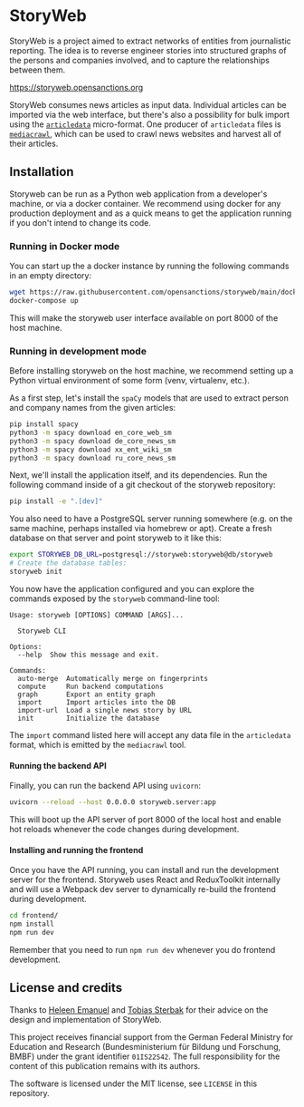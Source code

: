 # StoryWeb

StoryWeb is a project aimed to extract networks of entities from journalistic reporting. The idea is to reverse engineer stories into structured graphs of the persons and companies involved, and to capture the relationships between them.

https://storyweb.opensanctions.org

StoryWeb consumes news articles as input data. Individual articles can be imported via the web interface, but there's also a possibility for bulk import using the [`articledata`](https://github.com/pudo/articledata) micro-format. One producer of `articledata` files is [`mediacrawl`](https://github.com/opensanctions/mediacrawl), which can be used to crawl news websites and harvest all of their articles.

## Installation

Storyweb can be run as a Python web application from a developer's machine, or via a docker container. We recommend using docker for any production deployment and as a quick means to get the application running if you don't intend to change its code.

### Running in Docker mode

You can start up the a docker instance by running the following commands in an empty directory:

```bash
wget https://raw.githubusercontent.com/opensanctions/storyweb/main/docker-compose.yml
docker-compose up
```

This will make the storyweb user interface available on port 8000 of the host machine.

### Running in development mode

Before installing storyweb on the host machine, we recommend setting up a Python virtual environment of some form (venv, virtualenv, etc.). 

As a first step, let's install the `spaCy` models that are used to extract person and company names from the given articles: 

```bash
pip install spacy
python3 -m spacy download en_core_web_sm
python3 -m spacy download de_core_news_sm
python3 -m spacy download xx_ent_wiki_sm
python3 -m spacy download ru_core_news_sm
```

Next, we'll install the application itself, and its dependencies. Run the following command inside of a git checkout of the storyweb repository:

```bash
pip install -e ".[dev]"
```

You also need to have a PostgreSQL server running somewhere (e.g. on the same machine, perhaps installed via homebrew or apt). Create a fresh database on that server and point storyweb to it like this: 

```bash
export STORYWEB_DB_URL=postgresql://storyweb:storyweb@db/storyweb
# Create the database tables:
storyweb init
```

You now have the application configured and you can explore the commands exposed by the `storyweb` command-line tool:

```
Usage: storyweb [OPTIONS] COMMAND [ARGS]...

  Storyweb CLI

Options:
  --help  Show this message and exit.

Commands:
  auto-merge  Automatically merge on fingerprints
  compute     Run backend computations
  graph       Export an entity graph
  import      Import articles into the DB
  import-url  Load a single news story by URL
  init        Initialize the database
```

The `import` command listed here will accept any data file in the `articledata` format, which is emitted by the `mediacrawl` tool.

#### Running the backend API

Finally, you can run the backend API using `uvicorn`:

```bash
uvicorn --reload --host 0.0.0.0 storyweb.server:app
```

This will boot up the API server of port 8000 of the local host and enable hot reloads whenever the code changes during development. 

#### Installing and running the frontend

Once you have the API running, you can install and run the development server for the frontend. Storyweb uses React and ReduxToolkit internally and will use a Webpack dev server to dynamically re-build the frontend during development.

```bash
cd frontend/
npm install 
npm run dev
```

Remember that you need to run `npm run dev` whenever you do frontend development.

## License and credits

Thanks to [Heleen Emanuel](https://twitter.com/heleenemanuel) and [Tobias Sterbak](https://tobiassterbak.com/) for their advice on the design and implementation of StoryWeb. 

This project receives financial support from the German Federal Ministry for Education and Research (Bundesministerium für Bildung und Forschung, BMBF) under the grant identifier `01IS22S42`. The full responsibility for the content of this publication remains with its authors.

The software is licensed under the MIT license, see `LICENSE` in this repository.
